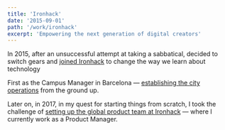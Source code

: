 ```yaml
---
title: 'Ironhack'
date: '2015-09-01'
path: '/work/ironhack'
excerpt: 'Empowering the next generation of digital creators'
---
```


In 2015, after an unsuccessful attempt at taking a sabbatical, decided to switch gears and [joined Ironhack](https://www.ironhack.com/) to change the way we learn about technology

First as the Campus Manager in Barcelona — [establishing the city operations](/blog/2015/hi-from-ironhack) from the ground up.

Later on, in 2017, in my quest for starting things from scratch, I took the challenge of [setting up the global product team at Ironhack](/blog/2017/back-to-product) — where I currently work as a Product Manager.
